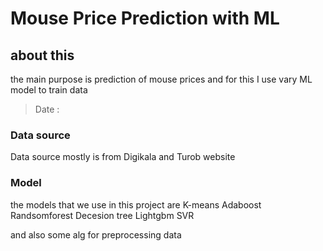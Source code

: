 # Mouse Price Prediction with ML

## about this
the main purpose is prediction of mouse prices and for this I use vary ML model to train data 
> Date :
### Data source
Data source mostly is from Digikala and Turob website

### Model
the models that we use in this project are 
K-means
Adaboost
Randsomforest
Decesion tree
Lightgbm
SVR

and also some alg for preprocessing data

